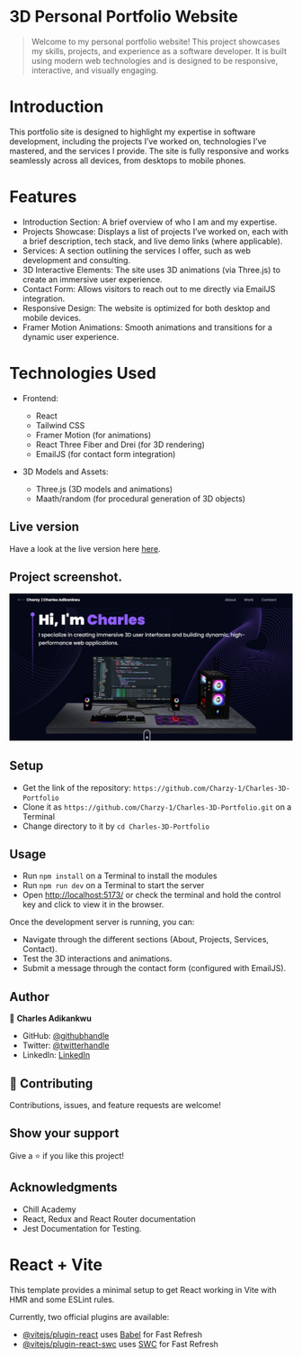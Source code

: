 # 3D Personal Portfolio Website

> Welcome to my personal portfolio website! This project showcases my skills, projects, and experience as a software developer. It is built using modern web technologies and is designed to be responsive, interactive, and visually engaging.

# Introduction
This portfolio site is designed to highlight my expertise in software development, including the projects I’ve worked on, technologies I’ve mastered, and the services I provide. The site is fully responsive and works seamlessly across all devices, from desktops to mobile phones.

# Features
- Introduction Section: A brief overview of who I am and my expertise.
- Projects Showcase: Displays a list of projects I’ve worked on, each with a brief description, tech stack, and live demo links (where applicable).
- Services: A section outlining the services I offer, such as web development and consulting.
- 3D Interactive Elements: The site uses 3D animations (via Three.js) to create an immersive user experience.
- Contact Form: Allows visitors to reach out to me directly via EmailJS integration.
- Responsive Design: The website is optimized for both desktop and mobile devices.
- Framer Motion Animations: Smooth animations and transitions for a dynamic user experience.

# Technologies Used
- Frontend:
    - React
    - Tailwind CSS
    - Framer Motion (for animations)
    - React Three Fiber and Drei (for 3D rendering)
    - EmailJS (for contact form integration)

- 3D Models and Assets:
    - Three.js (3D models and animations)
    - Maath/random (for procedural generation of 3D objects)

## Live version

Have a look at the live version here [here](https://charlesadikankwu.netlify.app/).

## Project screenshot.

![screenshot](./public/images/Screenshot.jpg)

## Setup

- Get the link of the repository: `https://github.com/Charzy-1/Charles-3D-Portfolio`
- Clone it as `https://github.com/Charzy-1/Charles-3D-Portfolio.git` on a Terminal
- Change directory to it by `cd Charles-3D-Portfolio`

## Usage

- Run `npm install` on a Terminal to install the modules
- Run `npm run dev` on a Terminal to start the server 
- Open [http://localhost:5173/](http://localhost:5173) or check the terminal and hold the control key and click to view it in the browser.

Once the development server is running, you can:

- Navigate through the different sections (About, Projects, Services, Contact).
- Test the 3D interactions and animations.
- Submit a message through the contact form (configured with EmailJS).


## Author

👤 **Charles Adikankwu**

- GitHub: [@githubhandle](https://github.com/Charzy-1)
- Twitter: [@twitterhandle](https://x.com/CharlyB124?t=DqI9VdevQ1kz7k3u2dOOtQ&s=08)
- LinkedIn: [LinkedIn](https://www.linkedin.com/in/charles-adikankwu)


## 🤝 Contributing

Contributions, issues, and feature requests are welcome!

## Show your support

Give a ⭐️ if you like this project!

## Acknowledgments

- Chill Academy
- React, Redux and React Router documentation
- Jest Documentation for Testing.

# React + Vite

This template provides a minimal setup to get React working in Vite with HMR and some ESLint rules.

Currently, two official plugins are available:

- [@vitejs/plugin-react](https://github.com/vitejs/vite-plugin-react/blob/main/packages/plugin-react/README.md) uses [Babel](https://babeljs.io/) for Fast Refresh
- [@vitejs/plugin-react-swc](https://github.com/vitejs/vite-plugin-react-swc) uses [SWC](https://swc.rs/) for Fast Refresh
